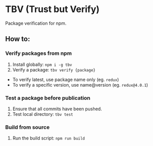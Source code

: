 # TBV (Trust but Verify)

Package verification for npm.

## How to:

### Verify packages from npm

1.  Install globally: `npm i -g tbv`
1.  Verify a package: `tbv verify {package}`
  * To verify latest, use package name only (eg. `redux`)
  * To verify a specific version, use name@version (eg. `redux@4.0.1`)

### Test a package before publication

1.  Ensure that all commits have been pushed.
1.  Test local directory: `tbv test`

### Build from source

1.  Run the build script: `npm run build`

